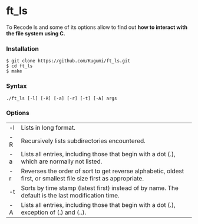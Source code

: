 # ft_ls

To Recode ls and some of its options allow to find out **how to interact with
the file system using C.**

### Installation

```
$ git clone https://github.com/Kugumi/ft_ls.git
$ cd ft_ls
$ make
```

### Syntax

```
./ft_ls [-l] [-R] [-a] [-r] [-t] [-A] args
```

### Options
|        |        |
| ------ | ------ |
| -l | Lists in long format. |
| -R | Recursively lists subdirectories encountered. |
| -a | Lists all entries, including those that begin with a dot (.), which are normally not listed. |
| -r | Reverses the order of sort to get reverse alphabetic, oldest first, or smallest file size first as appropriate. |
| -t | Sorts by time stamp (latest first) instead of by name. The default is the last modification time. |
| -A | Lists all entries, including those that begin with a dot (.), exception of (.) and (..). |


